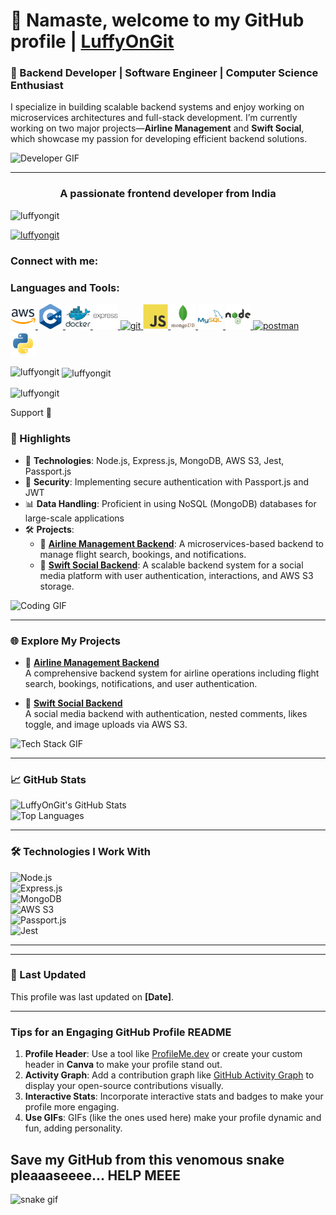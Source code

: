 # 🙏 Namaste, welcome to my GitHub profile | [LuffyOnGit](https://github.com/LuffyOnGit)

### 🚀 Backend Developer | Software Engineer | Computer Science Enthusiast  
I specialize in building scalable backend systems and enjoy working on microservices architectures and full-stack development. I’m currently working on two major projects—**Airline Management** and **Swift Social**, which showcase my passion for developing efficient backend solutions.

![Developer GIF](https://media.giphy.com/media/du3J3cXyzhj75IOgvA/giphy.gif)

---

<h3 align="center">A passionate frontend developer from India</h3>

<p align="left"> <img src="https://komarev.com/ghpvc/?username=luffyongit&label=Profile%20views&color=0e75b6&style=flat" alt="luffyongit" /> </p>

<p align="left"> <a href="https://github.com/ryo-ma/github-profile-trophy"><img src="https://github-profile-trophy.vercel.app/?username=luffyongit" alt="luffyongit" /></a> </p>

<h3 align="left">Connect with me:</h3>
<p align="left">
</p>

<h3 align="left">Languages and Tools:</h3>
<p align="left"> <a href="https://aws.amazon.com" target="_blank" rel="noreferrer"> <img src="https://raw.githubusercontent.com/devicons/devicon/master/icons/amazonwebservices/amazonwebservices-original-wordmark.svg" alt="aws" width="40" height="40"/> </a> <a href="https://www.w3schools.com/cpp/" target="_blank" rel="noreferrer"> <img src="https://raw.githubusercontent.com/devicons/devicon/master/icons/cplusplus/cplusplus-original.svg" alt="cplusplus" width="40" height="40"/> </a> <a href="https://www.docker.com/" target="_blank" rel="noreferrer"> <img src="https://raw.githubusercontent.com/devicons/devicon/master/icons/docker/docker-original-wordmark.svg" alt="docker" width="40" height="40"/> </a> <a href="https://expressjs.com" target="_blank" rel="noreferrer"> <img src="https://raw.githubusercontent.com/devicons/devicon/master/icons/express/express-original-wordmark.svg" alt="express" width="40" height="40"/> </a> <a href="https://git-scm.com/" target="_blank" rel="noreferrer"> <img src="https://www.vectorlogo.zone/logos/git-scm/git-scm-icon.svg" alt="git" width="40" height="40"/> </a> <a href="https://developer.mozilla.org/en-US/docs/Web/JavaScript" target="_blank" rel="noreferrer"> <img src="https://raw.githubusercontent.com/devicons/devicon/master/icons/javascript/javascript-original.svg" alt="javascript" width="40" height="40"/> </a> <a href="https://www.mongodb.com/" target="_blank" rel="noreferrer"> <img src="https://raw.githubusercontent.com/devicons/devicon/master/icons/mongodb/mongodb-original-wordmark.svg" alt="mongodb" width="40" height="40"/> </a> <a href="https://www.mysql.com/" target="_blank" rel="noreferrer"> <img src="https://raw.githubusercontent.com/devicons/devicon/master/icons/mysql/mysql-original-wordmark.svg" alt="mysql" width="40" height="40"/> </a> <a href="https://nodejs.org" target="_blank" rel="noreferrer"> <img src="https://raw.githubusercontent.com/devicons/devicon/master/icons/nodejs/nodejs-original-wordmark.svg" alt="nodejs" width="40" height="40"/> </a> <a href="https://postman.com" target="_blank" rel="noreferrer"> <img src="https://www.vectorlogo.zone/logos/getpostman/getpostman-icon.svg" alt="postman" width="40" height="40"/> </a> <a href="https://www.python.org" target="_blank" rel="noreferrer"> <img src="https://raw.githubusercontent.com/devicons/devicon/master/icons/python/python-original.svg" alt="python" width="40" height="40"/> </a> </p>

<p><img align="left" src="https://github-readme-stats.vercel.app/api/top-langs?username=luffyongit&show_icons=true&locale=en&layout=compact" alt="luffyongit" /></p>

<p>&nbsp;<img align="center" src="https://github-readme-stats.vercel.app/api?username=luffyongit&show_icons=true&locale=en" alt="luffyongit" /></p>

<p><img align="center" src="https://github-readme-streak-stats.herokuapp.com/?user=luffyongit&" alt="luffyongit" /></p>

Support 🙏


### 🌟 Highlights

- 🔧 **Technologies**: Node.js, Express.js, MongoDB, AWS S3, Jest, Passport.js
- 🔐 **Security**: Implementing secure authentication with Passport.js and JWT
- 📊 **Data Handling**: Proficient in using NoSQL (MongoDB) databases for large-scale applications
- 🛠 **Projects**:
  - 🛫 **[Airline Management Backend](https://github.com/LuffyOnGit/Backend-of-Airline-Management)**: A microservices-based backend to manage flight search, bookings, and notifications.
  - 📱 **[Swift Social Backend](https://github.com/LuffyOnGit/Swift-Social)**: A scalable backend system for a social media platform with user authentication, interactions, and AWS S3 storage.

![Coding GIF](https://media.giphy.com/media/Ll22OhMLAlVDb8UQWe/giphy.gif)

---

### 🌐 Explore My Projects

- 🛫 **[Airline Management Backend](https://github.com/LuffyOnGit/Backend-of-Airline-Management)**  
  A comprehensive backend system for airline operations including flight search, bookings, notifications, and user authentication.

- 💬 **[Swift Social Backend](https://github.com/LuffyOnGit/Swift-Social)**  
  A social media backend with authentication, nested comments, likes toggle, and image uploads via AWS S3.

![Tech Stack GIF](https://media.giphy.com/media/WUlplcMpOCEmTGBtBW/giphy.gif)

---

### 📈 GitHub Stats

![LuffyOnGit's GitHub Stats](https://github-readme-stats.vercel.app/api?username=LuffyOnGit&show_icons=true&theme=radical)  
![Top Languages](https://github-readme-stats.vercel.app/api/top-langs/?username=LuffyOnGit&layout=compact&theme=radical)

---

### 🛠 Technologies I Work With

![Node.js](https://img.shields.io/badge/Node.js-339933?style=for-the-badge&logo=nodedotjs&logoColor=white)  
![Express.js](https://img.shields.io/badge/Express.js-000000?style=for-the-badge&logo=express&logoColor=white)  
![MongoDB](https://img.shields.io/badge/MongoDB-4EA94B?style=for-the-badge&logo=mongodb&logoColor=white)  
![AWS S3](https://img.shields.io/badge/AWS_S3-FF9900?style=for-the-badge&logo=amazons3&logoColor=white)  
![Passport.js](https://img.shields.io/badge/Passport.js-34E27A?style=for-the-badge&logo=passport&logoColor=white)  
![Jest](https://img.shields.io/badge/Jest-C21325?style=for-the-badge&logo=jest&logoColor=white)

---


---

### 📝 Last Updated

This profile was last updated on **[Date]**.

---

### Tips for an Engaging GitHub Profile README

1. **Profile Header**: Use a tool like [ProfileMe.dev](https://profileme.dev/) or create your custom header in **Canva** to make your profile stand out.
2. **Activity Graph**: Add a contribution graph like [GitHub Activity Graph](https://github.com/ashutosh00710/github-readme-activity-graph) to display your open-source contributions visually.
3. **Interactive Stats**: Incorporate interactive stats and badges to make your profile more engaging.
4. **Use GIFs**: GIFs (like the ones used here) make your profile dynamic and fun, adding personality.

## Save my GitHub from this venomous snake pleaaaseeee... HELP MEEE

![snake gif](https://github.com/LuffyOnGit/LuffyOnGit/blob/output/github-contribution-grid-snake.gif)
